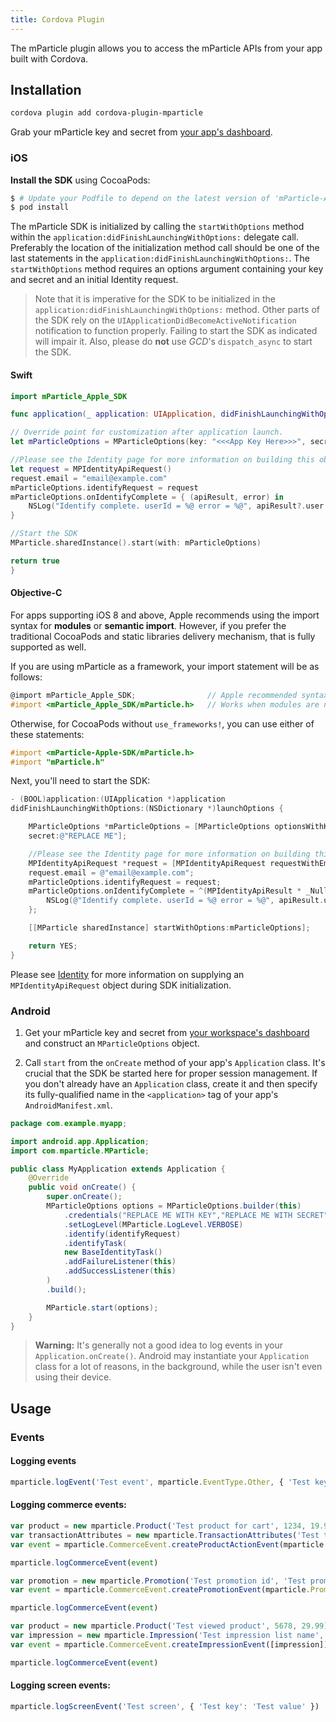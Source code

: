 ```yaml
---
title: Cordova Plugin
---
```


The mParticle plugin allows you to access the mParticle APIs from your app built with Cordova.

## Installation

```bash
cordova plugin add cordova-plugin-mparticle
```

Grab your mParticle key and secret from [your app's dashboard](https://app.mparticle.com/apps).


### iOS

**Install the SDK** using CocoaPods:

```bash
$ # Update your Podfile to depend on the latest version of 'mParticle-Apple-SDK'
$ pod install
```

The mParticle SDK is initialized by calling the `startWithOptions` method within the `application:didFinishLaunchingWithOptions:` delegate call. Preferably the location of the initialization method call should be one of the last statements in the `application:didFinishLaunchingWithOptions:`. The `startWithOptions` method requires an options argument containing your key and secret and an initial Identity request.

> Note that it is imperative for the SDK to be initialized in the `application:didFinishLaunchingWithOptions:` method. Other parts of the SDK rely on the `UIApplicationDidBecomeActiveNotification` notification to function properly. Failing to start the SDK as indicated will impair it. Also, please do **not** use _GCD_'s `dispatch_async` to start the SDK.

#### Swift

```swift
import mParticle_Apple_SDK

func application(_ application: UIApplication, didFinishLaunchingWithOptions launchOptions: [UIApplicationLaunchOptionsKey: Any]?) -> Bool {

// Override point for customization after application launch.
let mParticleOptions = MParticleOptions(key: "<<<App Key Here>>>", secret: "<<<App Secret Here>>>")

//Please see the Identity page for more information on building this object
let request = MPIdentityApiRequest()
request.email = "email@example.com"
mParticleOptions.identifyRequest = request
mParticleOptions.onIdentifyComplete = { (apiResult, error) in
    NSLog("Identify complete. userId = %@ error = %@", apiResult?.user.userId.stringValue ?? "Null User ID", error?.localizedDescription ?? "No Error Available")
}

//Start the SDK
MParticle.sharedInstance().start(with: mParticleOptions)

return true
}
```

#### Objective-C

For apps supporting iOS 8 and above, Apple recommends using the import syntax for **modules** or **semantic import**. However, if you prefer the traditional CocoaPods and static libraries delivery mechanism, that is fully supported as well.

If you are using mParticle as a framework, your import statement will be as follows:

```objectivec
@import mParticle_Apple_SDK;                // Apple recommended syntax, but requires "Enable Modules (C and Objective-C)" in pbxproj
#import <mParticle_Apple_SDK/mParticle.h>   // Works when modules are not enabled

```

Otherwise, for CocoaPods without `use_frameworks!`, you can use either of these statements:

```objectivec
#import <mParticle-Apple-SDK/mParticle.h>
#import "mParticle.h"
```

Next, you'll need to start the SDK:

```objectivec
- (BOOL)application:(UIApplication *)application
didFinishLaunchingWithOptions:(NSDictionary *)launchOptions {

    MParticleOptions *mParticleOptions = [MParticleOptions optionsWithKey:@"REPLACE ME"
    secret:@"REPLACE ME"];

    //Please see the Identity page for more information on building this object
    MPIdentityApiRequest *request = [MPIdentityApiRequest requestWithEmptyUser];
    request.email = @"email@example.com";
    mParticleOptions.identifyRequest = request;
    mParticleOptions.onIdentifyComplete = ^(MPIdentityApiResult * _Nullable apiResult, NSError * _Nullable error) {
        NSLog(@"Identify complete. userId = %@ error = %@", apiResult.user.userId, error);
    };

    [[MParticle sharedInstance] startWithOptions:mParticleOptions];

    return YES;
}
```

Please see [Identity](http://docs.mparticle.com/developers/sdk/ios/identity/) for more information on supplying an `MPIdentityApiRequest` object during SDK initialization.


### Android

1. Get your mParticle key and secret from [your workspace's dashboard](https://app.mparticle.com/apps) and construct an `MParticleOptions` object.

2. Call `start` from the `onCreate` method of your app's `Application` class. It's crucial that the SDK be started here for proper session management. If you don't already have an `Application` class, create it and then specify its fully-qualified name in the `<application>` tag of your app's `AndroidManifest.xml`.

```java
package com.example.myapp;

import android.app.Application;
import com.mparticle.MParticle;

public class MyApplication extends Application {
    @Override
    public void onCreate() {
        super.onCreate();
        MParticleOptions options = MParticleOptions.builder(this)
            .credentials("REPLACE ME WITH KEY","REPLACE ME WITH SECRET")
            .setLogLevel(MParticle.LogLevel.VERBOSE)
            .identify(identifyRequest)
            .identifyTask(
            new BaseIdentityTask()
            .addFailureListener(this)
            .addSuccessListener(this)
        )
        .build();

        MParticle.start(options);
    }
}
```

> **Warning:** It's generally not a good idea to log events in your `Application.onCreate()`. Android may instantiate your `Application` class for a lot of reasons, in the background, while the user isn't even using their device.

## Usage

### Events

#### Logging events

```js
mparticle.logEvent('Test event', mparticle.EventType.Other, { 'Test key': 'Test value' })
```

#### Logging commerce events:

```js
var product = new mparticle.Product('Test product for cart', 1234, 19.99)
var transactionAttributes = new mparticle.TransactionAttributes('Test transaction id')
var event = mparticle.CommerceEvent.createProductActionEvent(mparticle.ProductActionType.AddToCart, [product], transactionAttributes)

mparticle.logCommerceEvent(event)
```

```js
var promotion = new mparticle.Promotion('Test promotion id', 'Test promotion name', 'Test creative', 'Test position')
var event = mparticle.CommerceEvent.createPromotionEvent(mparticle.PromotionActionType.View, [promotion])

mparticle.logCommerceEvent(event)
```

```js
var product = new mparticle.Product('Test viewed product', 5678, 29.99)
var impression = new mparticle.Impression('Test impression list name', [product])
var event = mparticle.CommerceEvent.createImpressionEvent([impression])

mparticle.logCommerceEvent(event)
```

#### Logging screen events:

```js
mparticle.logScreenEvent('Test screen', { 'Test key': 'Test value' })
```
